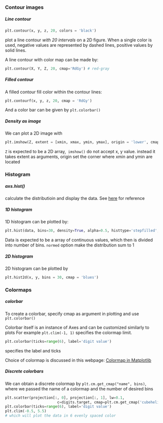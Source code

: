 ### Contour images
##### Line contour
```python
plt.contour(x, y, z, 20, colors = 'black')
```
plot a line contour *with 20 intervals* on a 2D figure. When a single color is used, negative values are represented by dashed lines, positive values by solid lines.

A line contour with color map can be made by: 
```python
plt.contour(X, Y, Z, 20, cmap='RdGy') # red-gray
```

##### Filled contour
A filled contour fill color within the contour lines: 
```python
plt.contourf(x, y, z, 20, cmap = 'RdGy')
```

And a color bar can be given by `plt.colorbar()`

##### Density as image
We can plot a 2D image with
```python
plt.imshow(Z, extent = [xmin, xmax, ymin, ymax], origin = 'lower', cmap = 'RdGy')
```
    
`Z` is expected to be a 2D array,` imshow()` do not accept x, y value. instead it takes extent as arguments, origin set the corner where xmin and ymin are located

### Histogram
##### axs.hist()
calculate the distributioin and display the data. See [here](https://matplotlib.org/stable/api/_as_gen/matplotlib.axes.Axes.hist.html) for reference

##### 1D histogram 
1D histogram can be plotted by:

```python
plt.hist(data, bins=30, density=True, alpha=0.5, histtype='stepfilled', color='steelblue', edgecolor='none');
```

Data is expected to be a array of continuous values, which then is divided into number of bins. `normed` option make the distribution sum to 1

##### 2D histogram
2D histogram can be plotted by 
```python
plt.hist2d(x, y, bins = 30, cmap = 'blues')
```


### Colormaps
##### colorbar
To create a colorbar, specify cmap as argument in plotting and use `plt.colorbar()`

Colorbar itself is an instance of Axes and can be customized similarly to plots
For example `plt.clim(-1, 1)` specifies the colormap limit.
    
```python
plt.colorbar(ticks=range(6), label='digit value')
```
specifies the label and ticks
    
Choice of colormap is discussed in this webpage: [Colormap in Matplotlib](https://www.analyticsvidhya.com/blog/2020/09/colormaps-matplotlib/)

##### Discrete colorbars
We can obtain a discrete colormap by `plt.cm.get_cmap("name", bins)`, where we passed the name of a colormap and the number of desired bins

```python
plt.scatter(projection[:, 0], projection[:, 1], lw=0.1,
						c=digits.target, cmap=plt.cm.get_cmap('cubehelix', 6)) 
plt.colorbar(ticks=range(6), label='digit value')
plt.clim(-0.5, 5.5)
# which will plot the data in 6 evenly spaced color
```
